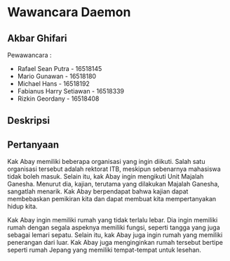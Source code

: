 # Wawancara Daemon
## Akbar Ghifari

Pewawancara :
- Rafael Sean Putra - 16518145
- Mario Gunawan - 16518180
- Michael Hans - 16518192
- Fabianus Harry Setiawan - 16518339
- Rizkin Geordany - 16518408

## Deskripsi


## Pertanyaan
Kak Abay memiliki beberapa organisasi yang ingin diikuti. Salah satu organisasi tersebut adalah rektorat ITB, meskipun sebenarnya mahasiswa tidak boleh masuk. Selain itu, kak Abay ingin mengikuti Unit Majalah Ganesha. Menurut dia, kajian, terutama yang dilakukan Majalah Ganesha, sangatlah menarik. Kak Abay berpendapat bahwa kajian dapat membebaskan pemikiran kita dan dapat membuat kita mempertanyakan hidup kita.

Kak Abay ingin memiliki rumah yang tidak terlalu lebar. Dia ingin memiliki rumah dengan segala aspeknya memiliki fungsi, seperti tangga yang juga sebagai lemari sepatu. Selain itu, kak Abay juga ingin rumah yang memiliki penerangan dari luar. Kak Abay juga menginginkan rumah tersebut bertipe seperti rumah Jepang yang memiliki tempat-tempat untuk lesehan.
